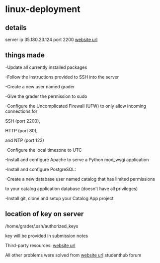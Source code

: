 # linux-deployment

## details
server ip 35.180.23.124
port 2200
[website url](http://35.180.23.124/)

## things made
-Update all currently installed packages

-Follow the instructions provided to SSH into the server

-Create a new user named grader

-Give the grader the permission to sudo



-Configure the Uncomplicated Firewall (UFW) to only allow incoming connections for

SSH (port 2200), 

HTTP (port 80),

and NTP (port 123)


-Configure the local timezone to UTC

-Install and configure Apache to serve a Python mod_wsgi application

-Install and configure PostgreSQL:


-Create a new database user named catalog that has limited permissions

to your catalog application database (doesn't have all privileges)

-Install git, clone and setup your Catalog App project

## location of key on server
/home/grader/.ssh/authorized_keys

key will be provided in submission notes

Third-party resources:
[website url](http://flask.pocoo.org/docs/1.0/deploying/mod_wsgi/)

All other problems were solved from [website url](http://udacity.com) studenthub forum
